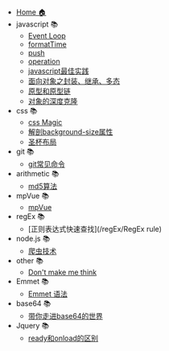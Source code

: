* [Home 🏠](/README)
* javascript 📚
    * [Event Loop](/javascript/EventLoop)
    * [formatTime](/javascript/formatTime)
    * [push](/javascript/push)
    * [operation](/javascript/operation)
    * [javascript最佳实践](/javascript/practice)
    * [面向对象之封装、继承、多态](/javascript/oo)
    * [原型和原型链](/javascript/prototype)
    * [对象的深度克隆](/javascript/clone)
* css 📚
    * [css Magic](/css/cssMagic)
    * [解剖background-size属性](/css/background-size)
    * [圣杯布局](/css/grail)
* git 📚
    * [git常见命令](/git/git)
* arithmetic 📚
    * [md5算法](/arithmetic/md5)
* mpVue 📚
    * [mpVue](/mpVue/mpVue)
* regEx 📚
    * [正则表达式快速查找](/regEx/RegEx rule)
* node.js 📚
    * [爬虫技术](/node.js/crawler)
* other 📚
    * [Don't make me think](/other/link)
* Emmet 📚
    * [Emmet 语法](/Emmet/link)
* base64 📚
    * [带你走进base64的世界](/base64/link)
* Jquery 📚
    * [ready和onload的区别](/jquery/ready)